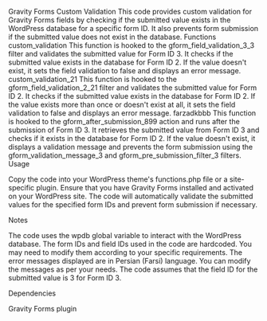 Gravity Forms Custom Validation
This code provides custom validation for Gravity Forms fields by checking if the submitted value exists in the WordPress database for a specific form ID. It also prevents form submission if the submitted value does not exist in the database.
Functions
custom_validation
This function is hooked to the gform_field_validation_3_3 filter and validates the submitted value for Form ID 3. It checks if the submitted value exists in the database for Form ID 2. If the value doesn't exist, it sets the field validation to false and displays an error message.
custom_validation_21
This function is hooked to the gform_field_validation_2_21 filter and validates the submitted value for Form ID 2. It checks if the submitted value exists in the database for Form ID 2. If the value exists more than once or doesn't exist at all, it sets the field validation to false and displays an error message.
farzadkbbb
This function is hooked to the gform_after_submission_899 action and runs after the submission of Form ID 3. It retrieves the submitted value from Form ID 3 and checks if it exists in the database for Form ID 2. If the value doesn't exist, it displays a validation message and prevents the form submission using the gform_validation_message_3 and gform_pre_submission_filter_3 filters.
Usage

Copy the code into your WordPress theme's functions.php file or a site-specific plugin.
Ensure that you have Gravity Forms installed and activated on your WordPress site.
The code will automatically validate the submitted values for the specified form IDs and prevent form submission if necessary.

Notes

The code uses the wpdb global variable to interact with the WordPress database.
The form IDs and field IDs used in the code are hardcoded. You may need to modify them according to your specific requirements.
The error messages displayed are in Persian (Farsi) language. You can modify the messages as per your needs.
The code assumes that the field ID for the submitted value is 3 for Form ID 3.

Dependencies

Gravity Forms plugin
